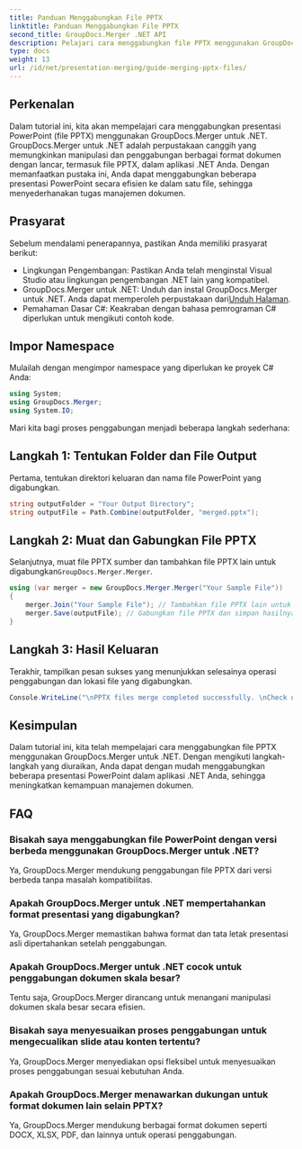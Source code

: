 ```yaml
---
title: Panduan Menggabungkan File PPTX
linktitle: Panduan Menggabungkan File PPTX
second_title: GroupDocs.Merger .NET API
description: Pelajari cara menggabungkan file PPTX menggunakan GroupDocs.Merger untuk .NET. Sederhanakan manajemen dokumen dengan pustaka .NET yang canggih ini.
type: docs
weight: 13
url: /id/net/presentation-merging/guide-merging-pptx-files/
---
```

## Perkenalan
Dalam tutorial ini, kita akan mempelajari cara menggabungkan presentasi PowerPoint (file PPTX) menggunakan GroupDocs.Merger untuk .NET. GroupDocs.Merger untuk .NET adalah perpustakaan canggih yang memungkinkan manipulasi dan penggabungan berbagai format dokumen dengan lancar, termasuk file PPTX, dalam aplikasi .NET Anda. Dengan memanfaatkan pustaka ini, Anda dapat menggabungkan beberapa presentasi PowerPoint secara efisien ke dalam satu file, sehingga menyederhanakan tugas manajemen dokumen.
## Prasyarat
Sebelum mendalami penerapannya, pastikan Anda memiliki prasyarat berikut:
- Lingkungan Pengembangan: Pastikan Anda telah menginstal Visual Studio atau lingkungan pengembangan .NET lain yang kompatibel.
- GroupDocs.Merger untuk .NET: Unduh dan instal GroupDocs.Merger untuk .NET. Anda dapat memperoleh perpustakaan dari[Unduh Halaman](https://releases.groupdocs.com/merger/net/).
- Pemahaman Dasar C#: Keakraban dengan bahasa pemrograman C# diperlukan untuk mengikuti contoh kode.

## Impor Namespace
Mulailah dengan mengimpor namespace yang diperlukan ke proyek C# Anda:
```csharp
using System; 
using GroupDocs.Merger;
using System.IO;
```

Mari kita bagi proses penggabungan menjadi beberapa langkah sederhana:
## Langkah 1: Tentukan Folder dan File Output
Pertama, tentukan direktori keluaran dan nama file PowerPoint yang digabungkan.
```csharp
string outputFolder = "Your Output Directory";
string outputFile = Path.Combine(outputFolder, "merged.pptx");
```
## Langkah 2: Muat dan Gabungkan File PPTX
 Selanjutnya, muat file PPTX sumber dan tambahkan file PPTX lain untuk digabungkan`GroupDocs.Merger.Merger`.
```csharp
using (var merger = new GroupDocs.Merger.Merger("Your Sample File"))
{
    merger.Join("Your Sample File"); // Tambahkan file PPTX lain untuk digabungkan
    merger.Save(outputFile); // Gabungkan file PPTX dan simpan hasilnya
}
```
## Langkah 3: Hasil Keluaran
Terakhir, tampilkan pesan sukses yang menunjukkan selesainya operasi penggabungan dan lokasi file yang digabungkan.
```csharp
Console.WriteLine("\nPPTX files merge completed successfully. \nCheck output in {0}", outputFolder);
```

## Kesimpulan
Dalam tutorial ini, kita telah mempelajari cara menggabungkan file PPTX menggunakan GroupDocs.Merger untuk .NET. Dengan mengikuti langkah-langkah yang diuraikan, Anda dapat dengan mudah menggabungkan beberapa presentasi PowerPoint dalam aplikasi .NET Anda, sehingga meningkatkan kemampuan manajemen dokumen.

## FAQ
### Bisakah saya menggabungkan file PowerPoint dengan versi berbeda menggunakan GroupDocs.Merger untuk .NET?
Ya, GroupDocs.Merger mendukung penggabungan file PPTX dari versi berbeda tanpa masalah kompatibilitas.
### Apakah GroupDocs.Merger untuk .NET mempertahankan format presentasi yang digabungkan?
Ya, GroupDocs.Merger memastikan bahwa format dan tata letak presentasi asli dipertahankan setelah penggabungan.
### Apakah GroupDocs.Merger untuk .NET cocok untuk penggabungan dokumen skala besar?
Tentu saja, GroupDocs.Merger dirancang untuk menangani manipulasi dokumen skala besar secara efisien.
### Bisakah saya menyesuaikan proses penggabungan untuk mengecualikan slide atau konten tertentu?
Ya, GroupDocs.Merger menyediakan opsi fleksibel untuk menyesuaikan proses penggabungan sesuai kebutuhan Anda.
### Apakah GroupDocs.Merger menawarkan dukungan untuk format dokumen lain selain PPTX?
Ya, GroupDocs.Merger mendukung berbagai format dokumen seperti DOCX, XLSX, PDF, dan lainnya untuk operasi penggabungan.